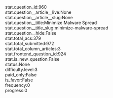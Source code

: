 stat.question_id:960  
stat.question__article__live:None  
stat.question__article__slug:None  
stat.question__title:Minimize Malware Spread  
stat.question__title_slug:minimize-malware-spread  
stat.question__hide:False  
stat.total_acs:379  
stat.total_submitted:972  
stat.total_column_articles:3  
stat.frontend_question_id:924  
stat.is_new_question:False  
status:None  
difficulty.level:3  
paid_only:False  
is_favor:False  
frequency:0  
progress:0  
